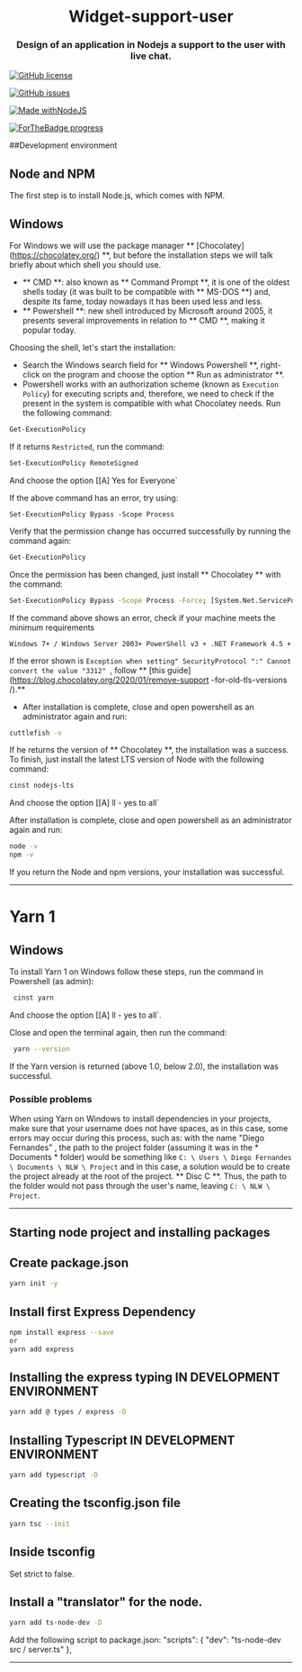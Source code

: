 <h1 align="center"> Widget-support-user </h1>
<h3 align="center">Design of an application in Nodejs a support to the user with live chat.</h3>

<p align="center">

[![GitHub license](https://img.shields.io/github/license/phsilva0101/Widget-support-user?color=green&label=License)](https://github.com/phsilva0101/Widget-support-user/blob/master/LICENSE)

<a href="https://github.com/phsilva0101/Widget-support-user/issues"><img alt="GitHub issues" src="https://img.shields.io/github/issues/phsilva0101/Widget-support-user"></a>

[![Made withNodeJS](https://img.shields.io/badge/Made%20with-NodeJS-green?style=for-the-badge&logo=NodeJS)](https://nodejs.org/en/)

[![ForTheBadge progress](http://ForTheBadge.com/images/badges/progress-10%.svg)](http://ForTheBadge.com)

</p>

##Development environment

## Node and NPM
The first step is to install Node.js, which comes with NPM.

## Windows

For Windows we will use the package manager ** [Chocolatey] (https://chocolatey.org/) **, but before the installation steps we will talk briefly about which shell you should use.

- ** CMD **: also known as ** Command Prompt **, it is one of the oldest shells today (it was built to be compatible with ** MS-DOS **) and, despite its fame, today nowadays it has been used less and less.
- ** Powershell **: new shell introduced by Microsoft around 2005, it presents several improvements in relation to ** CMD **, making it popular today.

Choosing the shell, let's start the installation:

- Search the Windows search field for ** Windows Powershell **, right-click on the program and choose the option ** Run as administrator **.
- Powershell works with an authorization scheme (known as `Execution Policy`) for executing scripts and, therefore, we need to check if the present in the system is compatible with what Chocolatey needs. Run the following command:

```bash
Get-ExecutionPolicy
```

If it returns `Restricted`, run the command:

```bash
Set-ExecutionPolicy RemoteSigned
```

And choose the option [[A] Yes for Everyone`

If the above command has an error, try using:

`Set-ExecutionPolicy Bypass -Scope Process`

Verify that the permission change has occurred successfully by running the command again:

```bash
Get-ExecutionPolicy
```

Once the permission has been changed, just install ** Chocolatey ** with the command:

```bash
Set-ExecutionPolicy Bypass -Scope Process -Force; [System.Net.ServicePointManager] :: SecurityProtocol = [System.Net.ServicePointManager] :: SecurityProtocol -bor 3072; iex ((New-Object System.Net.WebClient) .DownloadString ('https://chocolatey.org/install.ps1'))
```

If the command above shows an error, check if your machine meets the minimum requirements

`Windows 7+ / Windows Server 2003+
PowerShell v3 +
.NET Framework 4.5 + `

If the error shown is `Exception when setting" SecurityProtocol ":" Cannot convert the value "3312" `, follow ** [this guide] (https://blog.chocolatey.org/2020/01/remove-support -for-old-tls-versions /).**

- After installation is complete, close and open powershell as an administrator again and run:

```bash
cuttlefish -v
```

If he returns the version of ** Chocolatey **, the installation was a success. To finish, just install the latest LTS version of Node with the following command:

```bash
cinst nodejs-lts
```

And choose the option [[A] ll - yes to all`

After installation is complete, close and open powershell as an administrator again and run:

```bash
node -v
npm -v
```

If you return the Node and npm versions, your installation was successful.
-------------------------------------------------- -------------------------------------------------- ----------
# Yarn 1

## Windows

To install Yarn 1 on Windows follow these steps, run the command in Powershell (as admin):

```bash
 cinst yarn
```

And choose the option [[A] ll - yes to all`.

Close and open the terminal again, then run the command:

```bash
 yarn --version
```

If the Yarn version is returned (above 1.0, below 2.0), the installation was successful.

### Possible problems

When using Yarn on Windows to install dependencies in your projects, make sure that your username does not have spaces, as in this case, some errors may occur during this process, such as: with the name "Diego Fernandes" , the path to the project folder (assuming it was in the * Documents * folder) would be something like `C: \ Users \ Diego Fernandes \ Documents \ NLW \ Project` and in this case, a solution would be to create the project already at the root of the project. ** Disc C **. Thus, the path to the folder would not pass through the user's name, leaving `C: \ NLW \ Project`.
-------------------------------------------------- -------------------------------------------------- -----------

 ## Starting node project and installing packages

## Create package.json
```bash
yarn init -y
```
## Install first Express Dependency

```bash
npm install express --save
or
yarn add express
```
## Installing the express typing IN DEVELOPMENT ENVIRONMENT

```bash
yarn add @ types / express -D
```
## Installing Typescript IN DEVELOPMENT ENVIRONMENT
```bash
yarn add typescript -D
```
## Creating the tsconfig.json file

```bash
yarn tsc --init
```
## Inside tsconfig

Set strict to false.

## Install a "translator" for the node.

```bash
yarn add ts-node-dev -D
```

Add the following script to package.json:
 "scripts": {
    "dev": "ts-node-dev src / server.ts"
  },
-------------------------------------------------- --------------------------






